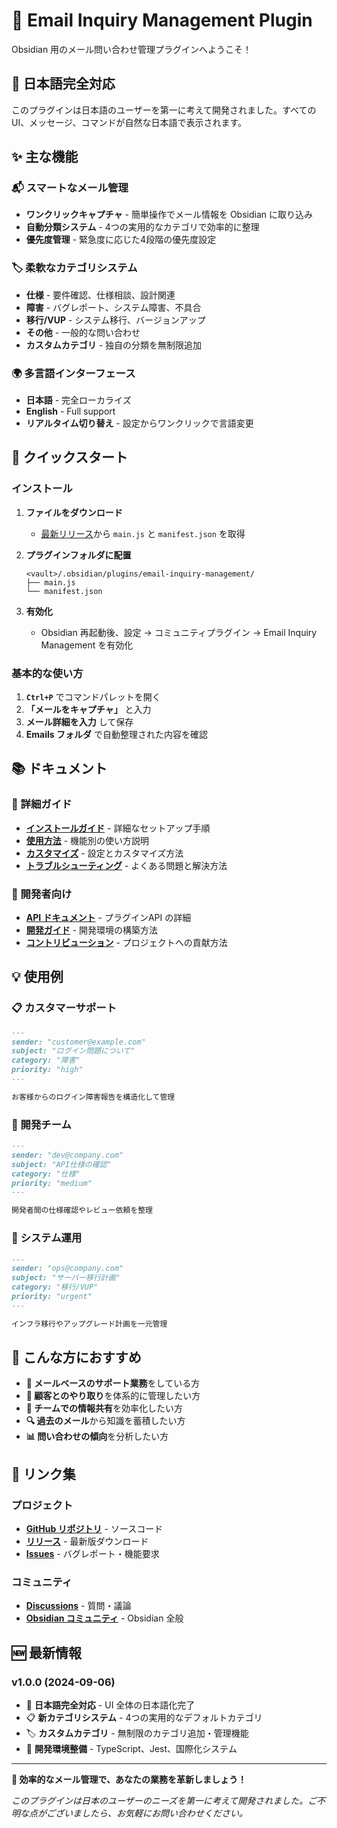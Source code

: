 # 📧 Email Inquiry Management Plugin

Obsidian 用のメール問い合わせ管理プラグインへようこそ！

## 🎌 日本語完全対応

このプラグインは日本語のユーザーを第一に考えて開発されました。すべてのUI、メッセージ、コマンドが自然な日本語で表示されます。

## ✨ 主な機能

### 📬 スマートなメール管理
- **ワンクリックキャプチャ** - 簡単操作でメール情報を Obsidian に取り込み
- **自動分類システム** - 4つの実用的なカテゴリで効率的に整理
- **優先度管理** - 緊急度に応じた4段階の優先度設定

### 🏷️ 柔軟なカテゴリシステム
- **仕様** - 要件確認、仕様相談、設計関連
- **障害** - バグレポート、システム障害、不具合
- **移行/VUP** - システム移行、バージョンアップ
- **その他** - 一般的な問い合わせ
- **カスタムカテゴリ** - 独自の分類を無制限追加

### 🌍 多言語インターフェース
- **日本語** - 完全ローカライズ
- **English** - Full support
- **リアルタイム切り替え** - 設定からワンクリックで言語変更

## 🚀 クイックスタート

### インストール

1. **ファイルをダウンロード**
   - [最新リリース](https://github.com/beniyasan/obsidian-email-inquiry/releases)から `main.js` と `manifest.json` を取得

2. **プラグインフォルダに配置**
   ```
   <vault>/.obsidian/plugins/email-inquiry-management/
   ├── main.js
   └── manifest.json
   ```

3. **有効化**
   - Obsidian 再起動後、設定 → コミュニティプラグイン → Email Inquiry Management を有効化

### 基本的な使い方

1. **`Ctrl+P`** でコマンドパレットを開く
2. **「メールをキャプチャ」** と入力
3. **メール詳細を入力** して保存
4. **Emails フォルダ** で自動整理された内容を確認

## 📚 ドキュメント

### 📖 詳細ガイド
- [**インストールガイド**](installation.md) - 詳細なセットアップ手順
- [**使用方法**](usage.md) - 機能別の使い方説明
- [**カスタマイズ**](customization.md) - 設定とカスタマイズ方法
- [**トラブルシューティング**](troubleshooting.md) - よくある問題と解決方法

### 🔧 開発者向け
- [**API ドキュメント**](api.md) - プラグインAPI の詳細
- [**開発ガイド**](development.md) - 開発環境の構築方法
- [**コントリビューション**](contributing.md) - プロジェクトへの貢献方法

## 💡 使用例

### 📋 カスタマーサポート
```markdown
---
sender: "customer@example.com"
subject: "ログイン問題について"
category: "障害"
priority: "high"
---

お客様からのログイン障害報告を構造化して管理
```

### 🔧 開発チーム
```markdown
---
sender: "dev@company.com"  
subject: "API仕様の確認"
category: "仕様"
priority: "medium"
---

開発者間の仕様確認やレビュー依頼を整理
```

### 🚀 システム運用
```markdown
---
sender: "ops@company.com"
subject: "サーバー移行計画"
category: "移行/VUP"
priority: "urgent"
---

インフラ移行やアップグレード計画を一元管理
```

## 🎯 こんな方におすすめ

- **📧 メールベースのサポート業務**をしている方
- **📝 顧客とのやり取り**を体系的に管理したい方  
- **🏢 チームでの情報共有**を効率化したい方
- **🔍 過去のメール**から知識を蓄積したい方
- **📊 問い合わせの傾向**を分析したい方

## 🔗 リンク集

### プロジェクト
- [**GitHub リポジトリ**](https://github.com/beniyasan/obsidian-email-inquiry) - ソースコード
- [**リリース**](https://github.com/beniyasan/obsidian-email-inquiry/releases) - 最新版ダウンロード
- [**Issues**](https://github.com/beniyasan/obsidian-email-inquiry/issues) - バグレポート・機能要求

### コミュニティ
- [**Discussions**](https://github.com/beniyasan/obsidian-email-inquiry/discussions) - 質問・議論
- [**Obsidian コミュニティ**](https://obsidian.md/community) - Obsidian 全般

## 🆕 最新情報

### v1.0.0 (2024-09-06)
- 🎌 **日本語完全対応** - UI 全体の日本語化完了
- 📋 **新カテゴリシステム** - 4つの実用的なデフォルトカテゴリ  
- 🏷️ **カスタムカテゴリ** - 無制限のカテゴリ追加・管理機能
- 🔧 **開発環境整備** - TypeScript、Jest、国際化システム

---

**📧 効率的なメール管理で、あなたの業務を革新しましょう！**

*このプラグインは日本のユーザーのニーズを第一に考えて開発されました。ご不明な点がございましたら、お気軽にお問い合わせください。*
